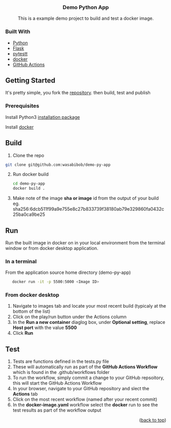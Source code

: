 <!-- Improved compatibility of back to top link: See: https://github.com/othneildrew/Best-README-Template/pull/73 -->
<a id="readme-top"></a>

<br />
<div align="center">
<h3 align="center">Demo Python App</h3>

  <p align="center">
    This is a example demo project to build and test a docker image.
    <br />
  </p>
</div>

### Built With

* [Python](https://www.python.org)
* [Flask](https://flask.palletsprojects.com/en/stable/)
* [pytestt](https://docs.pytest.org/en/stable/)
* [docker](https://docs.docker.com/get-started/)
* [GitHub Actions](https://github.com/features/actions)

<!-- GETTING STARTED -->
## Getting Started

It's pretty simple, you fork the [repository](https://github.com/wasabibob/demo-py-app). then build, test and publish

### Prerequisites

Install Python3 [installation package](https://www.python.org/downloads/) 

Install [docker](https://docs.docker.com/get-started/)


## Build

1.  Clone the repo
   ```sh
   git clone git@github.com:wasabibob/demo-py-app
   ```
2. Run docker build
   ```sh
   cd demo-py-app
   docker build .
   ```
3. Make note of the image **sha or image** id from the output of your build\
    eg. sha256:6dcb511f99a9e755e8c27b833739f38180ab79e329860fa0432c25ba0ca9be25
   
## Run

Run the built image in docker on in your local environment from the terminal window or from docker desktop application.

### In a terminal

From the application source home directory (demo-py-app)
```sh
   docker run -it -p 5500:5000 <Image ID>
   ```
### From docker desktop

1. Navigate to images tab and locate your most recent build (typicaly at the bottom of the list)
2. Click on the play/run button under the Actions column
3. In the **Run a new container** diaglog box, under **Optional setting**, replace **Host port** with the value **5500**
4. Click **Run**


## Test
1. Tests are functions defined in the tests.py file
2. These will automatically run as part of the **GitHub Actions Workflow** which is found in the .github/workflows folder
3. To run the workflow, simply commit a change to your GitHub repsoitory, this will start the GitHub Actions Workflow
4. In your browser, navigate to your GitHub repository and slect the **Actions** tab
5. Click on the most recent workflow (named after your recent commit)
6. In the **docker-image.yaml** workflow select the **docker** run to see the test results as part of the workflow output


<p align="right">(<a href="#readme-top">back to top</a>)</p>


